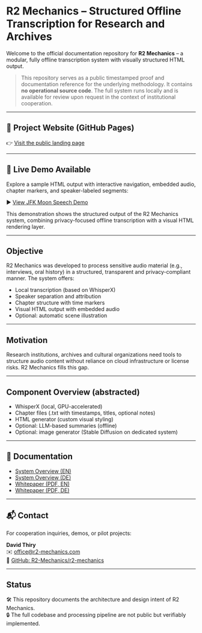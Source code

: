 # R2 Mechanics – Structured Offline Transcription for Research and Archives

Welcome to the official documentation repository for **R2 Mechanics** – a modular, fully offline transcription system with visually structured HTML output.

> This repository serves as a public timestamped proof and documentation reference for the underlying methodology. It contains **no operational source code**. The full system runs locally and is available for review upon request in the context of institutional cooperation.

---

## 🔗 Project Website (GitHub Pages)

👉 [Visit the public landing page](https://r2-mechanics.github.io/r2-mechanics/)

---

## 🚀 Live Demo Available

Explore a sample HTML output with interactive navigation, embedded audio, chapter markers, and speaker-labeled segments:

▶️ [View JFK Moon Speech Demo](https://r2-mechanics.github.io/r2-mechanics/JFK-Moonspeech.html)

This demonstration shows the structured output of the R2 Mechanics system, combining privacy-focused offline transcription with a visual HTML rendering layer.

---

## Objective

R2 Mechanics was developed to process sensitive audio material (e.g., interviews, oral history) in a structured, transparent and privacy-compliant manner. The system offers:

- Local transcription (based on WhisperX)
- Speaker separation and attribution
- Chapter structure with time markers
- Visual HTML output with embedded audio
- Optional: automatic scene illustration

---

## Motivation

Research institutions, archives and cultural organizations need tools to structure audio content without reliance on cloud infrastructure or license risks. R2 Mechanics fills this gap.

---

## Component Overview (abstracted)

- WhisperX (local, GPU-accelerated)
- Chapter files (.txt with timestamps, titles, optional notes)
- HTML generator (custom visual styling)
- Optional: LLM-based summaries (offline)
- Optional: image generator (Stable Diffusion on dedicated system)

---

## 📄 Documentation

- [System Overview (EN)](docs/system_overview_en.md)
- [System Overview (DE)](docs/system_overview.md)
- [Whitepaper (PDF, EN)](docs/whitepaper_en.pdf)
- [Whitepaper (PDF, DE)](docs/whitepaper_de.pdf)

---

## 📬 Contact

For cooperation inquiries, demos, or pilot projects:

**David Thiry**  
✉️ office@r2-mechanics.com  
🔗 [GitHub: R2-Mechanics/r2-mechanics](https://github.com/R2-Mechanics/r2-mechanics)

---

## Status

🛠 This repository documents the architecture and design intent of R2 Mechanics.  
🔒 The full codebase and processing pipeline are not public but verifiably implemented.
